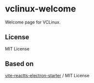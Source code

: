 # vclinux-welcome

Welcome page for VCLinux.

## License

MIT License

## Based on 

[vite-reactts-electron-starter](https://github.com/maxstue/vite-reactts-electron-starter) / MIT License